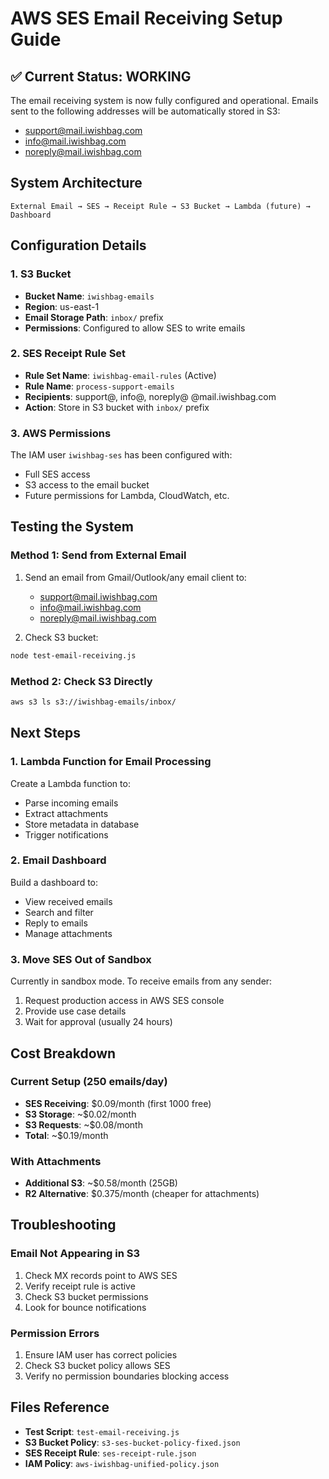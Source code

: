 # AWS SES Email Receiving Setup Guide

## ✅ Current Status: WORKING

The email receiving system is now fully configured and operational. Emails sent to the following addresses will be automatically stored in S3:

- support@mail.iwishbag.com
- info@mail.iwishbag.com
- noreply@mail.iwishbag.com

## System Architecture

```
External Email → SES → Receipt Rule → S3 Bucket → Lambda (future) → Dashboard
```

## Configuration Details

### 1. S3 Bucket
- **Bucket Name**: `iwishbag-emails`
- **Region**: us-east-1
- **Email Storage Path**: `inbox/` prefix
- **Permissions**: Configured to allow SES to write emails

### 2. SES Receipt Rule Set
- **Rule Set Name**: `iwishbag-email-rules` (Active)
- **Rule Name**: `process-support-emails`
- **Recipients**: support@, info@, noreply@ @mail.iwishbag.com
- **Action**: Store in S3 bucket with `inbox/` prefix

### 3. AWS Permissions
The IAM user `iwishbag-ses` has been configured with:
- Full SES access
- S3 access to the email bucket
- Future permissions for Lambda, CloudWatch, etc.

## Testing the System

### Method 1: Send from External Email
1. Send an email from Gmail/Outlook/any email client to:
   - support@mail.iwishbag.com
   - info@mail.iwishbag.com
   - noreply@mail.iwishbag.com

2. Check S3 bucket:
```bash
node test-email-receiving.js
```

### Method 2: Check S3 Directly
```bash
aws s3 ls s3://iwishbag-emails/inbox/
```

## Next Steps

### 1. Lambda Function for Email Processing
Create a Lambda function to:
- Parse incoming emails
- Extract attachments
- Store metadata in database
- Trigger notifications

### 2. Email Dashboard
Build a dashboard to:
- View received emails
- Search and filter
- Reply to emails
- Manage attachments

### 3. Move SES Out of Sandbox
Currently in sandbox mode. To receive emails from any sender:
1. Request production access in AWS SES console
2. Provide use case details
3. Wait for approval (usually 24 hours)

## Cost Breakdown

### Current Setup (250 emails/day)
- **SES Receiving**: $0.09/month (first 1000 free)
- **S3 Storage**: ~$0.02/month
- **S3 Requests**: ~$0.08/month
- **Total**: ~$0.19/month

### With Attachments
- **Additional S3**: ~$0.58/month (25GB)
- **R2 Alternative**: $0.375/month (cheaper for attachments)

## Troubleshooting

### Email Not Appearing in S3
1. Check MX records point to AWS SES
2. Verify receipt rule is active
3. Check S3 bucket permissions
4. Look for bounce notifications

### Permission Errors
1. Ensure IAM user has correct policies
2. Check S3 bucket policy allows SES
3. Verify no permission boundaries blocking access

## Files Reference

- **Test Script**: `test-email-receiving.js`
- **S3 Bucket Policy**: `s3-ses-bucket-policy-fixed.json`
- **SES Receipt Rule**: `ses-receipt-rule.json`
- **IAM Policy**: `aws-iwishbag-unified-policy.json`